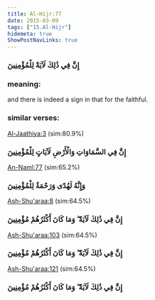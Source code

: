 ```yaml
---
title: Al-Hijr:77
date: 2015-03-09
tags: ["15.Al-Hijr"]
hidemeta: true 
ShowPostNavLinks: true 
---
```

### إِنَّ فِي ذَٰلِكَ لَآيَةً لِلْمُؤْمِنِينَ
### meaning: 
and there is indeed a sign in that for the faithful.
### similar verses: 

[Al-Jaathiya:3](/45/3) (sim:80.9%)

### إِنَّ فِي السَّمَاوَاتِ وَالْأَرْضِ لَآيَاتٍ لِلْمُؤْمِنِينَ

[An-Naml:77](/27/77) (sim:65.2%)

### وَإِنَّهُ لَهُدًى وَرَحْمَةٌ لِلْمُؤْمِنِينَ

[Ash-Shu'araa:8](/26/8) (sim:64.5%)

### إِنَّ فِي ذَٰلِكَ لَآيَةً ۖ وَمَا كَانَ أَكْثَرُهُمْ مُؤْمِنِينَ

[Ash-Shu'araa:103](/26/103) (sim:64.5%)

### إِنَّ فِي ذَٰلِكَ لَآيَةً ۖ وَمَا كَانَ أَكْثَرُهُمْ مُؤْمِنِينَ

[Ash-Shu'araa:121](/26/121) (sim:64.5%)

### إِنَّ فِي ذَٰلِكَ لَآيَةً ۖ وَمَا كَانَ أَكْثَرُهُمْ مُؤْمِنِينَ
